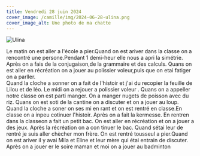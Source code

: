 ```yaml
---
title: Vendredi 28 juin 2024
cover_image: /camille/img/2024-06-28-ulina.png
cover_image_alt: Une photo de ma chatte
---
```


<div class="block-large">
  <img src="/camille/img/2024-06-28-ulina.png" alt="Ulina">
</div>

Le matin on est aller a l'école a pier.Quand on est ariver dans la classe on a rencontré une persone.Pendant 1 demi-heur elle nous a apri la simétrie. 
Après on a fais de la conjugaison,de la grammaire et des calculs.
Quans on est aller en récréation on a jouer au polissier voleur,puis que on etai fatiger  on a parller.  
Quand la cloche a sonner on a fait de l'histoir et j'ai du recopier la feuille de Lilou et de léo.
Le midi on a rejouer a polissier voleur . Quans on a appeller notre classe on est parti manger.
On a manger nugets de poisson avec du riz.
Quans on est soti de la cantine on a discuter et on a jouer au loup.
Quand la cloche a soner on ses mi en rant et on est rentré en classe.En classe on a inpeu cotinuer l'histoir. 
Après on a fait la kermesse.
En rentren dans la classeon a fait un petit bac.
On est aller en récréation et on a jouer a des jeux.
Après la récréation on a con tinuer le bac.
 Quand sétai leur de rentré je suis aller chècher mon frère.
On est rentré tousseul a pier.Quand on est ariver il y avai Mila et Eline et leur mère qui étai entrain de discuter. Après on a jouer er le soire maman et moi on a jouer au badminton